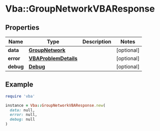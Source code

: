 # Vba::GroupNetworkVBAResponse

## Properties

| Name | Type | Description | Notes |
| ---- | ---- | ----------- | ----- |
| **data** | [**GroupNetwork**](GroupNetwork.md) |  | [optional] |
| **error** | [**VBAProblemDetails**](VBAProblemDetails.md) |  | [optional] |
| **debug** | [**Debug**](Debug.md) |  | [optional] |

## Example

```ruby
require 'vba'

instance = Vba::GroupNetworkVBAResponse.new(
  data: null,
  error: null,
  debug: null
)
```

